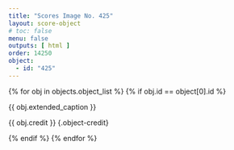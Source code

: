 ```yaml
---
title: "Scores Image No. 425"
layout: score-object
# toc: false
menu: false
outputs: [ html ]
order: 14250
object:
  - id: "425"
---
```


{% for obj in objects.object_list %}
{% if obj.id == object[0].id %}

{{ obj.extended_caption }}

{{ obj.credit }} {.object-credit}

{% endif %}
{% endfor %}
